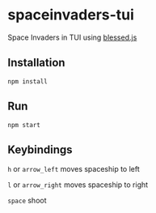 # spaceinvaders-tui
Space Invaders in TUI using [blessed.js](https://npmjs.com/package/blessed)

## Installation
`npm install`

## Run
`npm start`

## Keybindings
`h` or `arrow_left` moves spaceship to left

`l` or `arrow_right` moves spaceship to right

`space` shoot
